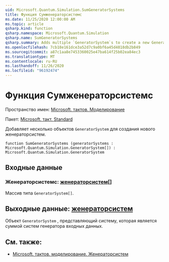 ```yaml
---
uid: Microsoft.Quantum.Simulation.SumGeneratorSystems
title: Функция Сумженераторсистемс
ms.date: 11/25/2020 12:00:00 AM
ms.topic: article
qsharp.kind: function
qsharp.namespace: Microsoft.Quantum.Simulation
qsharp.name: SumGeneratorSystems
qsharp.summary: Adds multiple `GeneratorSystem`s to create a new GeneratorSystem.
ms.openlocfilehash: 7cb18e161dce3a52d7c9a0bf6a45d4818db2b849
ms.sourcegitcommit: a87c1aa8e7453360025e47ba614f25b02ea84ec3
ms.translationtype: MT
ms.contentlocale: ru-RU
ms.lasthandoff: 11/26/2020
ms.locfileid: "96192474"
---
```

# <a name="sumgeneratorsystems-function"></a>Функция Сумженераторсистемс

Пространство имен: [Microsoft. тактов. Моделирование](xref:Microsoft.Quantum.Simulation)

Пакет: [Microsoft. такт. Standard](https://nuget.org/packages/Microsoft.Quantum.Standard)


Добавляет несколько объектов `GeneratorSystem` для создания нового женераторсистем.

```qsharp
function SumGeneratorSystems (generatorSystems : Microsoft.Quantum.Simulation.GeneratorSystem[]) : Microsoft.Quantum.Simulation.GeneratorSystem
```


## <a name="input"></a>Входные данные

### <a name="generatorsystems--generatorsystem"></a>Женераторсистемс: [женераторсистем](xref:Microsoft.Quantum.Simulation.GeneratorSystem)[]

Массив типа `GeneratorSystem[]`.



## <a name="output--generatorsystem"></a>Выходные данные: [женераторсистем](xref:Microsoft.Quantum.Simulation.GeneratorSystem)

Объект `GeneratorSystem` , представляющий систему, которая является суммой систем генератора входных данных.

## <a name="see-also"></a>См. также:

- [Microsoft. тактов. моделирование. Женераторсистем](xref:Microsoft.Quantum.Simulation.GeneratorSystem)